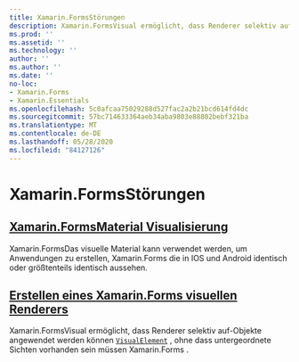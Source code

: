 ```yaml
---
title: Xamarin.FormsStörungen
description: Xamarin.FormsVisual ermöglicht, dass Renderer selektiv auf visualelement-Objekte angewendet werden können, ohne dass untergeordnete Sichten vorhanden sein müssen Xamarin.Forms .
ms.prod: ''
ms.assetid: ''
ms.technology: ''
author: ''
ms.author: ''
ms.date: ''
no-loc:
- Xamarin.Forms
- Xamarin.Essentials
ms.openlocfilehash: 5c0afcaa75029288d527fac2a2b21bcd614fd4dc
ms.sourcegitcommit: 57bc714633364aeb34aba9803e88802bebf321ba
ms.translationtype: MT
ms.contentlocale: de-DE
ms.lasthandoff: 05/28/2020
ms.locfileid: "84127126"
---
```

# <a name="xamarinforms-visual"></a>Xamarin.FormsStörungen

## <a name="xamarinforms-material-visualmaterial-visualmd"></a>[Xamarin.FormsMaterial Visualisierung](material-visual.md)

Xamarin.FormsDas visuelle Material kann verwendet werden, um Anwendungen zu erstellen, Xamarin.Forms die in IOS und Android identisch oder größtenteils identisch aussehen.

## <a name="create-a-xamarinforms-visual-renderercreatemd"></a>[Erstellen eines Xamarin.Forms visuellen Renderers](create.md)

Xamarin.FormsVisual ermöglicht, dass Renderer selektiv auf-Objekte angewendet werden können [`VisualElement`](xref:Xamarin.Forms.VisualElement) , ohne dass untergeordnete Sichten vorhanden sein müssen Xamarin.Forms .
